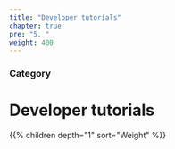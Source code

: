 ```yaml
---
title: "Developer tutorials"
chapter: true
pre: "5. "
weight: 400
---
```


### Category

# Developer tutorials

{{% children depth="1" sort="Weight" %}}
